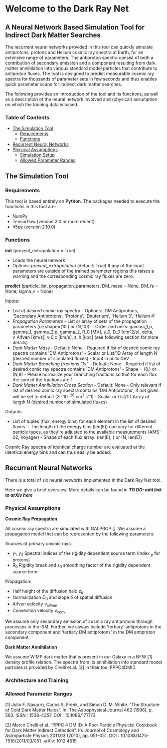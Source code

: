 # Welcome to the Dark Ray Net
## A Neural Network Based Simulation Tool for Indirect Dark Matter Searches

The recurrent neural networks provided in this tool can quickly simulate antiprotons, protons and Helium cosmic ray spectra at Earth, for an extensive range of parameters. The antiproton spectra consist of both a contribution of secondary emission and a component resulting from dark matter annihilation into various standard model particles that contribute to antiproton fluxes.
The tool is designed to predict measurable cosmic ray spectra for thousands of parameter sets in few seconds and thus enables quick parameter scans for indirect dark matter searches.
 
The following provides an introduction of the tool and its functions, as well as a description of the neural network involved and (physical) assumption on which the training data is based. 

### Table of Contents
* [The Simulation Tool](#The-Simulation-Tool)
    * [Requirements](#Requirements)
	* [Functions](#Functions)
* [Recurrent Neural Networks](#Recurrent-Neural-Networks)
* [Physical Assumptions](#Physical-Assumptions)
	* [Simulation Setup](#Simulation-Setup)
	* [Allowed Parameter Ranges](#Allowed-Parameter-Ranges)
 
## The Simulation Tool

### Requirements

This tool is based entirely on **Python**. 
The packages needed to execute the functions in this tool are:

 - NumPy 
 - Tensorflow (version 2.0 or more recent)
 - h5py (version 2.10.0)
 
 ### Functions
**__init__** (prevent_extrapolation  =  True)
 - Loads the neural network
 - Options: 
*prevent_extrapolation* (default: True) If any of the input parameters are outside of the trained parameter regions this raises a warning and the corresponding cosmic ray fluxes are zero. 

**predict** (particle_list,  propagation_parameters,  DM_mass  =  None,  DM_fs  =  None,  sigma_v  =  None)

Inputs:

 - *List of desired comic ray spectra*
		 - Options:  'DM Antiprotons, 'Secondary Antiprotons', 'Protons', 'Deuterium', 'Helium 3', 'Helium 4'  
 - *Propagation Parameters*
		 - List or array of sets of the propagation parameters (i.e shape=(10,) or (N,10)). 
		 - Order and units: gamma_1,p, gamma_1, gamma_2,p, gamma_2, R_0 [MV], s_0, D_0 [cm^2/s], delta, v_Alfven [km/s], v_0,c [km/s], z_h [kpc] (see following section for more details)
 - *Dark Matter Mass*
		 - Default: None
		 - Required if list of desired comic ray spectra contains 'DM Antiprotons'
		 - Scalar or List/1D Array of length N (desired number of simulated fluxes)
		 - Input in units GeV
 - *Dark Matter Branching fractions "fs"*
		 - Default: None
		 - Required if list of desired comic ray spectra contains 'DM Antiprotons'
		 - Shape = (8,) or (N,8)
		 - Please normalize your branching fractions so that for each flux the sum of the fractions are 1. 
 - *Dark Matter Annihilation Cross Section*
		 - Default: None
		 - Only relevant if list of desired comic ray spectra contains 'DM Antiprotons', if not given will be set to default ($3 \cdot 10^{-26}$ cm$^3$ s$^-1$)
		 - Scalar or List/1D Array of length N (desired number of simulated fluxes)

Outputs:

 - List of tuples (flux, energy bins) for each element in the list of desired fluxes. 
		 - The length of the energy bins (len(E)) can vary for different particle types, as they're adjusted to the available measurements (AMS-02, Voyager)
		 - Shape of each flux array: (len(E), ) or (N, len(E))

Cosmic Ray spectra of identical charge number are evaluated at the identical energy bins and can thus easily be added. 

## Recurrent Neural Networks

There is a total of six neural networks implemented in the Dark Ray Net tool. 

Here we give a brief overview. More details can be found in ***TO DO: add link to arXiv here***
### Physical Assumptions

**Cosmic Ray Propagation**

All cosmic ray spectra are simulated with GALPROP []. We assume a propagation model that can be represented by the following parameters: 

Sources of primary cosmic rays:
 - $\gamma_1, \gamma_2$ Spectral indices of the rigidity dependent source term (Index $_p$ for protons) 
 - $R_0$ Rigidity break and $s_0$ smoothing factor of the rigidity dependent source term.
 
Propagation:

 - Half height of the diffusion halo $z_h$
 - Normalization $D_0$ and slope $\delta$ of spatial diffusion
 - Alfven velocity $v_\text{alfven}$
 -  Convection velocity $v_\text{conv}$
 
  We assume only secondary emission of cosmic ray antiprotons through processes in the ISM. Further, we always include 'tertiary' antiprotons in the secondary component and 'tertiary DM antiprotons' in the DM antiproton component. 

**Dark Matter Annihilation**

We assume WIMP dark matter that is present in our Galaxy in a NFW [1] density profile relation. 
The spectra from its annihilation into standard model particles is provided by Cirelli et al. [2] in their tool PPPC4DMID. 

### Architecture and Training

### Allowed Parameter Ranges



[1] Julio F. Navarro, Carlos S. Frenk, and Simon D. M. White. “The Structure of Cold Dark Matter Halos”. In: The Astrophysical Journal 462 (1996), p. 563. ISSN : 1538-4357. DOI : 10.1086/177173.

[2] Marco Cirelli et al. “PPPC 4 DM ID: A Poor Particle Physicist Cookbook for Dark Matter Indirect Detection”. In: Journal of Cosmology and Astroparticle Physics 2011.03 (2010), pp. 051–051. DOI : 10.1088/1475-7516/2011/03/051. arXiv: 1012.4515.

